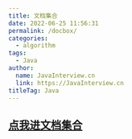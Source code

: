 ```yaml
---
title: 文档集合
date: 2022-06-25 11:56:31
permalink: /docbox/
categories:
  - algorithm
tags:
  - Java 
author: 
  name: JavaInterview.cn
  link: https://JavaInterview.cn
titleTag: Java
---
```


## [点我进文档集合](https://yjava.cn)

